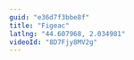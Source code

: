 ```yaml
---
guid: "e36d7f3bbe8f"
title: "Figeac"
latlng: "44.607968, 2.034981"
videoId: "8D7Fjy8MV2g" 
---
```

